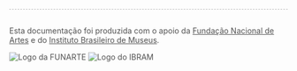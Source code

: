 <div style='opacity: 0.75; border-top: 1px dashed #9f9f9f; padding: 1rem 0;'>

Esta documentação foi produzida com o apoio da [Fundação Nacional de Artes](https://www.funarte.gov.br/) e do [Instituto Brasileiro de Museus](https://www.gov.br/museus/pt-br).

![Logo da FUNARTE](/_assets/images/logo_funarte.png ":size=200")
![Logo do IBRAM](/_assets/images/logo_ibram.jpeg ":size=180")

</div>
